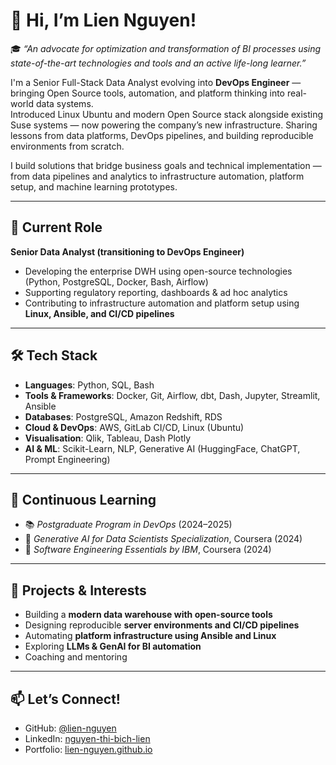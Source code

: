 # 👋 Hi, I’m Lien Nguyen!

🎓 *“An advocate for optimization and transformation of BI processes using state-of-the-art technologies and tools and an active life-long learner.”*

I'm a Senior Full-Stack Data Analyst evolving into **DevOps Engineer** — bringing Open Source tools, automation, and platform thinking into real-world data systems.  
Introduced Linux Ubuntu and modern Open Source stack alongside existing Suse systems — now powering the company’s new infrastructure. Sharing lessons from data platforms, DevOps pipelines, and building reproducible environments from scratch.

I build solutions that bridge business goals and technical implementation — from data pipelines and analytics to infrastructure automation, platform setup, and machine learning prototypes.

---

## 💼 Current Role

**Senior Data Analyst (transitioning to DevOps Engineer)**  

- Developing the enterprise DWH using open-source technologies (Python, PostgreSQL, Docker, Bash, Airflow)
- Supporting regulatory reporting, dashboards & ad hoc analytics
- Contributing to infrastructure automation and platform setup using **Linux, Ansible, and CI/CD pipelines**

---

## 🛠️ Tech Stack

- **Languages**: Python, SQL, Bash
- **Tools & Frameworks**: Docker, Git, Airflow, dbt, Dash, Jupyter, Streamlit, Ansible
- **Databases**: PostgreSQL, Amazon Redshift, RDS
- **Cloud & DevOps**: AWS, GitLab CI/CD, Linux (Ubuntu)
- **Visualisation**: Qlik, Tableau, Dash Plotly
- **AI & ML**: Scikit-Learn, NLP, Generative AI (HuggingFace, ChatGPT, Prompt Engineering)

---

## 🧠 Continuous Learning

- 📚 *Postgraduate Program in DevOps* (2024–2025)
- 🤖 *Generative AI for Data Scientists Specialization*, Coursera (2024)
- 🧪 *Software Engineering Essentials by IBM*, Coursera (2024)

---

## 🚀 Projects & Interests

- Building a **modern data warehouse with open-source tools**
- Designing reproducible **server environments and CI/CD pipelines**
- Automating **platform infrastructure using Ansible and Linux**
- Exploring **LLMs & GenAI for BI automation**
- Coaching and mentoring

---

## 📫 Let’s Connect!

- GitHub: [@lien-nguyen](https://github.com/lien-nguyen)
- LinkedIn: [nguyen-thi-bich-lien](https://www.linkedin.com/in/nguyen-thi-bich-lien)
- Portfolio: [lien-nguyen.github.io](https://lien-nguyen.github.io/)

